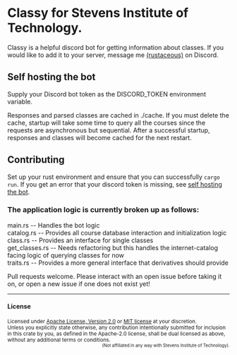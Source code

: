# Classy for Stevens Institute of Technology. 

Classy is a helpful discord bot for getting information about classes. If you would like to add it to your server, message me [(rustaceous)](discordapp.com/users/498248505538904076) on Discord.

## Self hosting the bot

Supply your Discord bot token as the DISCORD_TOKEN environment variable. 

Responses and parsed classes are cached in ./cache. If you must delete the cache, startup will take some time to query all the courses since the requests are asynchronous but sequential. After a successful startup, responses and classes will become cached for the next restart.

## Contributing

Set up your rust environment and ensure that you can successfully `cargo run`. If you get an error that your discord token is missing, see [self hosting the bot](#self-hosting-the-bot). 

### The application logic is currently broken up as follows:

main.rs -- Handles the bot logic  
catalog.rs -- Provides all course database interaction and initialization logic  
class.rs -- Provides an interface for single classes  
get_classes.rs -- Needs refactoring but this handles the internet-catalog facing logic of querying classes for now  
traits.rs -- Provides a more general interface that derivatives should provide  

Pull requests welcome. Please interact with an open issue before taking it on, or open a new issue if one does not exist yet!

****

#### License

<sup>
Licensed under <a href="LICENSE-APACHE">Apache License, Version
2.0</a> or <a href="LICENSE-MIT">MIT license</a> at your discretion.
</sup>

<br>

<sub>
Unless you explicitly state otherwise, any contribution intentionally submitted
for inclusion in this crate by you, as defined in the Apache-2.0 license, shall
be dual licensed as above, without any additional terms or conditions.
</sub>

<div align="right"><sub><sup>(Not affiliated in any way with Stevens Institute of Technology).</sup></sub></div>
